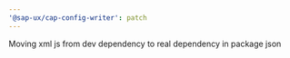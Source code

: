 ```yaml
---
'@sap-ux/cap-config-writer': patch
---
```


Moving xml js from dev dependency to real dependency in package json
